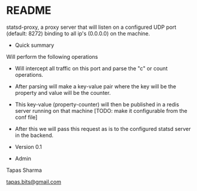 # README #

statsd-proxy, a proxy server that will listen on a configured UDP port (default: 8272) binding to all ip's (0.0.0.0) on the machine.

* Quick summary

Will perform the following operations

* Will intercept all traffic on this port and parse the "c" or count operations.
* After parsing will make a key-value pair where the key will be the property and value will be the counter.
* This key-value (property-counter) will then be published in a redis server running on that machine [TODO: make it configurable from the conf file]
* After this we will pass this request as is to the configured statsd server in the backend.

* Version
0.1

* Admin

Tapas Sharma

tapas.bits@gmail.com